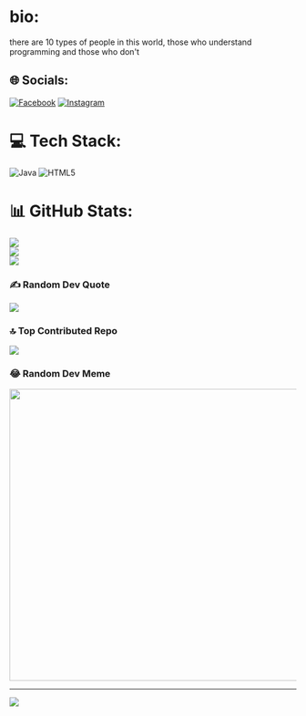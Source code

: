 # bio:
there are 10 types of people in this world, those who understand programming and those who don't


## 🌐 Socials:
[![Facebook](https://img.shields.io/badge/Facebook-%231877F2.svg?logo=Facebook&logoColor=white)](https://facebook.com/rishu578_) [![Instagram](https://img.shields.io/badge/Instagram-%23E4405F.svg?logo=Instagram&logoColor=white)](https://instagram.com/rishu578_) 

# 💻 Tech Stack:
![Java](https://img.shields.io/badge/java-%23ED8B00.svg?style=for-the-badge&logo=java&logoColor=white) ![HTML5](https://img.shields.io/badge/html5-%23E34F26.svg?style=for-the-badge&logo=html5&logoColor=white)
# 📊 GitHub Stats:
![](https://github-readme-stats.vercel.app/api?username=rishu-ops&theme=highcontrast&hide_border=false&include_all_commits=false&count_private=false)<br/>
![](https://github-readme-streak-stats.herokuapp.com/?user=rishu-ops&theme=highcontrast&hide_border=false)<br/>
![](https://github-readme-stats.vercel.app/api/top-langs/?username=rishu-ops&theme=highcontrast&hide_border=false&include_all_commits=false&count_private=false&layout=compact)

### ✍️ Random Dev Quote
![](https://quotes-github-readme.vercel.app/api?type=horizontal&theme=tokyonight)

### 🔝 Top Contributed Repo
![](https://github-contributor-stats.vercel.app/api?username=rishu-ops&limit=5&theme=dracula&combine_all_yearly_contributions=true)

### 😂 Random Dev Meme
<img src="https://rm.up.railway.app/" width="512px"/>

---
[![](https://visitcount.itsvg.in/api?id=rishu-ops&icon=4&color=6)](https://visitcount.itsvg.in)

<!-- Proudly created with GPRM ( https://gprm.itsvg.in ) -->
